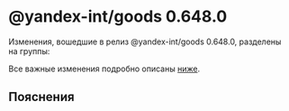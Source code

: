 # @yandex-int/goods 0.648.0

<!-- ЧЕЛОВЕЧЕСКОЕ ВСТУПЛЕНИЕ -->

Изменения, вошедшие в релиз @yandex-int/goods 0.648.0, разделены на группы:

Все важные изменения подробно описаны [ниже](#Пояснения).

## Пояснения

